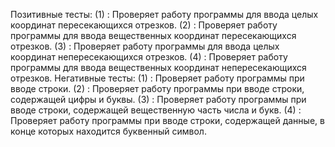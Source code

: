 Позитивные тесты:
(1) : Проверяет работу программы для ввода целых координат пересекающихся отрезков.
(2) : Проверяет работу программы для ввода вещественных координат пересекающихся отрезков.
(3) : Проверяет работу программы для ввода целых координат непересекающихся отрезков.
(4) : Проверяет работу программы для ввода вещественных координат непересекающихся отрезков. 
Негативные тесты:
(1)   : Проверяет работу программы при вводе строки.
(2)   : Проверяет работу программы при вводе строки, содержащей цифры и буквы.
(3)   : Проверяет работу программы при вводе строки, содержащей вещественную часть числа и букв.
(4)   : Проверяет работу программы при вводе строки, содержащей данные, в конце которых находится буквенный символ.